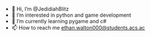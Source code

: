 - 👋 Hi, I’m @JedidiahBlitz
- 👀 I’m interested in python and game development
- 🌱 I’m currently learning pygame and c#
- 📫 How to reach me ethan.walton000@students.acs.ac

<!---
JedidiahBlitz/JedidiahBlitz is a ✨ special ✨ repository because its `README.md` (this file) appears on your GitHub profile.
You can click the Preview link to take a look at your changes.
--->
